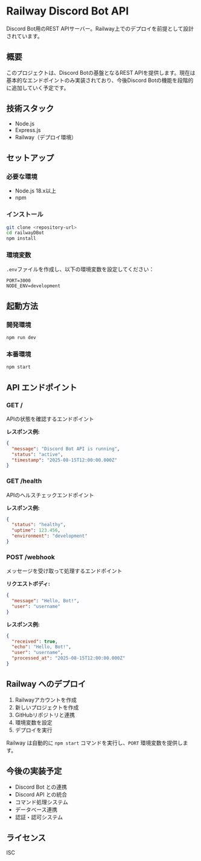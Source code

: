 # Railway Discord Bot API

Discord Bot用のREST APIサーバー。Railway上でのデプロイを前提として設計されています。

## 概要

このプロジェクトは、Discord Botの基盤となるREST APIを提供します。現在は基本的なエンドポイントのみ実装されており、今後Discord Botの機能を段階的に追加していく予定です。

## 技術スタック

- Node.js
- Express.js
- Railway（デプロイ環境）

## セットアップ

### 必要な環境

- Node.js 18.x以上
- npm

### インストール

```bash
git clone <repository-url>
cd railwayDBot
npm install
```

### 環境変数

`.env`ファイルを作成し、以下の環境変数を設定してください：

```
PORT=3000
NODE_ENV=development
```

## 起動方法

### 開発環境

```bash
npm run dev
```

### 本番環境

```bash
npm start
```

## API エンドポイント

### GET /

APIの状態を確認するエンドポイント

**レスポンス例:**
```json
{
  "message": "Discord Bot API is running",
  "status": "active",
  "timestamp": "2025-08-15T12:00:00.000Z"
}
```

### GET /health

APIのヘルスチェックエンドポイント

**レスポンス例:**
```json
{
  "status": "healthy",
  "uptime": 123.456,
  "environment": "development"
}
```

### POST /webhook

メッセージを受け取って処理するエンドポイント

**リクエストボディ:**
```json
{
  "message": "Hello, Bot!",
  "user": "username"
}
```

**レスポンス例:**
```json
{
  "received": true,
  "echo": "Hello, Bot!",
  "user": "username",
  "processed_at": "2025-08-15T12:00:00.000Z"
}
```

## Railway へのデプロイ

1. Railwayアカウントを作成
2. 新しいプロジェクトを作成
3. GitHubリポジトリと連携
4. 環境変数を設定
5. デプロイを実行

Railway は自動的に `npm start` コマンドを実行し、`PORT` 環境変数を提供します。

## 今後の実装予定

- Discord Bot との連携
- Discord API との統合
- コマンド処理システム
- データベース連携
- 認証・認可システム

## ライセンス

ISC
